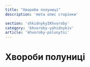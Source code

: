```yaml
---
title: "Хвороби полуниці"
description: 'meta опис сторінки'

section: 'shkidnykyIKhvoroby'
category: 'khvoroby-yahidnykiv'
article: 'khvoroby-polunytsi'
---
```


# Хвороби полуниці